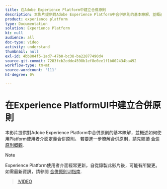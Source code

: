 ```yaml
---
title: 在Adobe Experience Platform中建立合併原則
description: 本影片提供對Adobe Experience Platform中合併原則的基本瞭解，並概述如何使用Platform UI定義合併原則。
product: experience platform
type: Documentation
solution: Experience Platform
kt: null
audience: all
doc-type: video
activity: understand
thumbnail: null
exl-id: 4bb804f5-1ad7-47b0-bc38-ba22877490d4
source-git-commit: 7283fcb2edde4598b1ef8e0ee1f1b002434ba492
workflow-type: tm+mt
source-wordcount: '111'
ht-degree: 0%

---
```


# 在Experience PlatformUI中建立合併原則

本影片提供對Adobe Experience Platform中合併原則的基本瞭解，並概述如何使用Platform使用者介面定義合併原則。 若要進一步瞭解合併原則，請先閱讀 [合併原則概觀](../merge-policies/overview.md).

>[!NOTE]
>
>Experience Platform使用者介面經常更新，自從錄製此影片後，可能有所變更。 如需最新資訊，請參閱 [合併原則UI指南](../merge-policies/ui-guide.md).

>[!VIDEO](https://video.tv.adobe.com/v/330433?quality=12&learn=on&captions=eng)
